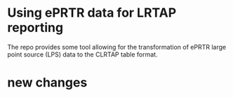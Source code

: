 # Using ePRTR data for LRTAP reporting
The repo provides some tool allowing for the transformation of ePRTR large point source (LPS) data to the CLRTAP table format.
# new changes
